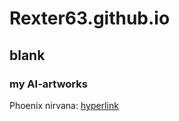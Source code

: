 # Rexter63.github.io

## blank

### my AI-artworks
Phoenix nirvana: [hyperlink](https://github.com/Rexter63/AI-artworks/blob/main/Phoenix%20nirvana.jpg)

